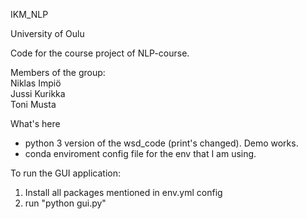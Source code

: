 IKM_NLP

University of Oulu

Code for the course project of NLP-course.

Members of the group:
<br>Niklas Impiö
<br>Jussi Kurikka
<br>Toni Musta

What's here

- python 3 version of the wsd_code (print's changed). Demo works.
- conda enviroment config file for the env that I am using.


To run the GUI application:
1. Install all packages mentioned in env.yml config
2. run "python gui.py"

